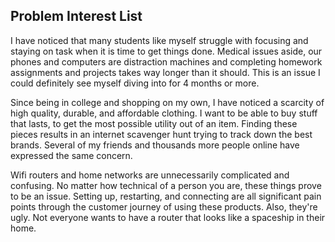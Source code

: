 ## Problem Interest List

I have noticed that many students like myself struggle with focusing and staying on task when it is time to get things done. Medical issues aside, our phones and computers are distraction machines and completing homework assignments and projects takes way longer than it should. This is an issue I could definitely see myself diving into for 4 months or more. 

Since being in college and shopping on my own, I have noticed a scarcity of high quality, durable, and affordable clothing. I want to be able to buy stuff that lasts, to get the most possible utility out of an item. Finding these pieces results in an internet scavenger hunt trying to track down the best brands. Several of my friends and thousands more people online have expressed the same concern. 

Wifi routers and home networks are unnecessarily complicated and confusing. No matter how technical of a person you are, these things prove to be an issue. Setting up, restarting, and connecting are all significant pain points through the customer journey of using these products. Also, they're ugly. Not everyone wants to have a router that looks like a spaceship in their home. 